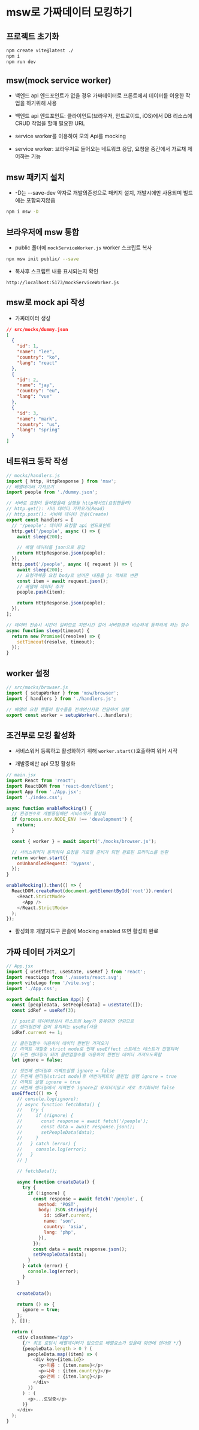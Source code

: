 # msw로 가짜데이터 모킹하기

## 프로젝트 초기화

```bash
npm create vite@latest ./
npm i
npm run dev
```

## msw(mock service worker)

- 백엔드 api 엔드포인트가 없을 경우 가짜데이터로 프론트에서 데이터를 이용한 작업을 하기위해 사용

- 백엔드 api 엔드포인트: 클라이언트(브라우저, 안드로이드, iOS)에서 DB 리소스에 CRUD 작업을 할때 필요한 URL

- service worker를 이용하여 모의 Api를 mocking

- service worker: 브라우저로 들어오는 네트워크 응답, 요청을 중간에서 가로채 제어하는 기능

## msw 패키지 설치

- -D는 --save-dev 약자로 개발의존성으로 패키지 설치, 개발시에만 사용되며 빌드에는 포함되지않음

```bash
npm i msw -D
```

## 브라우저에 msw 통합

- public 폴더에 `mockServiceWorker.js` worker 스크립트 복사

```bash
npx msw init public/ --save
```

- 복사후 스크립트 내용 표시되는지 확인

```url
http://localhost:5173/mockServiceWorker.js
```

## msw로 mock api 작성

- 가짜데이터 생성

```json
// src/mocks/dummy.json
[
  {
    "id": 1,
    "name": "lee",
    "country": "ko",
    "lang": "react"
  },
  {
    "id": 2,
    "name": "jay",
    "country": "eu",
    "lang": "vue"
  },
  {
    "id": 3,
    "name": "mark",
    "country": "us",
    "lang": "spring"
  }
]
```

## 네트워크 동작 작성

```js
// mocks/handlers.js
import { http, HttpResponse } from 'msw';
// 배열데이터 가져오기
import people from './dummy.json';

// 서버로 요청이 들어왔을때 실행될 http메서드(요청핸들러)
// http.get(): 서버 데이터 가져오기(Read)
// http.post(): 서버에 데이터 전송(Create)
export const handlers = [
  // '/people': 데이터 요청할 api 엔드포인트
  http.get('/people', async () => {
    await sleep(200);

    // 배열 데이터를 json으로 응답
    return HttpResponse.json(people);
  }),
  http.post('/people', async ({ request }) => {
    await sleep(200);
    // 요청객체중 요청 body로 넘어온 내용을 js 객체로 변환
    const item = await request.json();
    // 배열에 데이터 추가
    people.push(item);

    return HttpResponse.json(people);
  }),
];

// 데이터 전송시 시간이 걸리므로 지연시간 걸어 서버환경과 비슷하게 동작하게 하는 함수
async function sleep(timeout) {
  return new Promise((resolve) => {
    setTimeout(resolve, timeout);
  });
}
```

## worker 설정

```js
// src/mocks/browser.js
import { setupWorker } from 'msw/browser';
import { handlers } from './handlers.js';

// 배열의 요청 핸들러 함수들을 전개연산자로 전달하여 실행
export const worker = setupWorker(...handlers);
```

## 조건부로 모킹 활성화

- 서비스워커 등록하고 활성화하기 위해 `worker.start()`호출하여 워커 시작

- 개발중에만 api 모킹 활성화

```js
// main.jsx
import React from 'react';
import ReactDOM from 'react-dom/client';
import App from './App.jsx';
import './index.css';

async function enableMocking() {
  // 환경변수로 개발중일때만 서비스워커 활성화
  if (process.env.NODE_ENV !== 'development') {
    return;
  }

  const { worker } = await import('./mocks/browser.js');

  // 서비스워커가 동작하여 요청을 가로챌 준비가 되면 완료된 프라미스를 반환
  return worker.start({
    onUnhandledRequest: 'bypass',
  });
}

enableMocking().then(() => {
  ReactDOM.createRoot(document.getElementById('root')).render(
    <React.StrictMode>
      <App />
    </React.StrictMode>
  );
});
```

- 활성화후 개발자도구 콘솔에 Mocking enabled 뜨면 활성화 완료

## 가짜 데이터 가져오기

```js
// App.jsx
import { useEffect, useState, useRef } from 'react';
import reactLogo from './assets/react.svg';
import viteLogo from '/vite.svg';
import './App.css';

export default function App() {
  const [peopleData, setPeopleData] = useState([]);
  const idRef = useRef(3);

  // post로 데이터생성시 리스트의 key가 중복되면 안되므로
  // 렌더링간에 값이 유지되는 useRef사용
  idRef.current += 1;

  // 클린업함수 이용하여 데이터 한번만 가져오기
  // 리액트 개발중 strict mode로 인해 useEffect 스트레스 테스트가 진행되어
  // 두번 렌더링이 되며 클린업함수를 이용하여 한번만 데이터 가져오도록함
  let ignore = false;

  // 첫번째 렌더링후 이펙트실행 ignore = false
  // 두번째 렌더링(strict mode)후 이번이펙트의 클린업 실행 ignore = true
  // 이펙트 실행 ignore = true
  // 세번째 렌더링에서 지역변수 ignore값 유지되지않고 새로 초기화되어 false
  useEffect(() => {
    // console.log(ignore);
    // async function fetchData() {
    //   try {
    //     if (!ignore) {
    //       const response = await fetch('/people');
    //       const data = await response.json();
    //       setPeopleData(data);
    //     }
    //   } catch (error) {
    //     console.log(error);
    //   }
    // }

    // fetchData();

    async function createData() {
      try {
        if (!ignore) {
          const response = await fetch('/people', {
            method: 'POST',
            body: JSON.stringify({
              id: idRef.current,
              name: 'son',
              country: 'asia',
              lang: 'php',
            }),
          });
          const data = await response.json();
          setPeopleData(data);
        }
      } catch (error) {
        console.log(error);
      }
    }

    createData();

    return () => {
      ignore = true;
    };
  }, []);

  return (
    <div className="App">
      {/* 최초 로딩시 배열데이터가 없으므로 배열요소가 있을때 화면에 렌더링 */}
      {peopleData.length > 0 ? (
        peopleData.map((item) => (
          <div key={item.id}>
            <p>이름 : {item.name}</p>
            <p>나라 : {item.country}</p>
            <p>언어 : {item.lang}</p>
          </div>
        ))
      ) : (
        <p>...로딩중</p>
      )}
    </div>
  );
}
```
